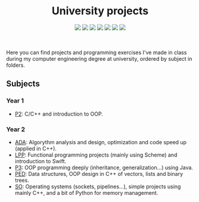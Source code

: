 <div align="center">
  <h1 align="center">University projects</h1>
  <img src="https://img.shields.io/badge/C-99-gray?logo=c&logoColor=white"/>
  <img src="https://img.shields.io/badge/C++-17-blue?logo=cplusplus&logoColor=white"/>
  <img src="https://img.shields.io/badge/C%23-12-239120?logo=csharp&logoColor=white"/>
  <img src="https://img.shields.io/badge/Java-17-orange?logo=java&logoColor=white"/>
  <img src="https://img.shields.io/badge/Python-3.12-blue?logo=python&logoColor=white"/>
  <img src="https://img.shields.io/badge/Racket-9.9.1-red?logo=racket&logoColor=white"/>
  <img src="https://img.shields.io/badge/Swift-5.10-orange?logo=swift&logoColor=white"/>
</div>
<br></br>

Here you can find projects and programming exercises I've made in class during my computer engineering degree at university, ordered by subject in folders.

## Subjects

### Year 1
- [P2](./P2): C/C++ and introduction to OOP.

### Year 2
- [ADA](./ADA): Algorythm analysis and design, optimization and code speed up (applied in C++).
- [LPP](./LPP): Functional programming projects (mainly using Scheme) and introduction to Swift.
- [P3](./P3): OOP programming deeply (inheritance, generalization...) using Java.
- [PED](./PED): Data structures, OOP design in C++ of vectors, lists and binary trees.
- [SO](./SO): Operating systems (sockets, pipelines...), simple projects using mainly C++, and a bit of Python for memory management.
